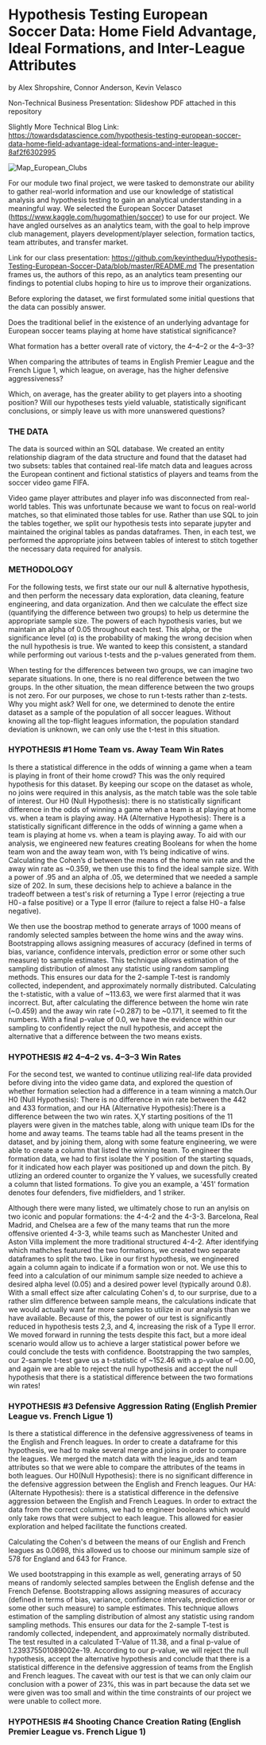 # Hypothesis Testing European Soccer Data: Home Field Advantage, Ideal Formations, and Inter-League Attributes

by Alex Shropshire, Connor Anderson, Kevin Velasco

Non-Technical Business Presentation: Slideshow PDF attached in this repository

Slightly More Technical Blog Link: https://towardsdatascience.com/hypothesis-testing-european-soccer-data-home-field-advantage-ideal-formations-and-inter-league-8af2f6302995


![Map_European_Clubs](map_clubs.png)

For our module two final project, we were tasked to demonstrate our ability to gather real-world information and use our knowledge of statistical analysis and hypothesis testing to gain an analytical understanding in a meaningful way. We selected the European Soccer Dataset (https://www.kaggle.com/hugomathien/soccer) to use for our project. We have angled ourselves as an analytics team, with the goal to help improve club management, players development/player selection, formation tactics, team attributes, and transfer market. 

Link for our class presentation: https://github.com/kevintheduu/Hypothesis-Testing-European-Soccer-Data/blob/master/README.md
The presentation frames us, the authors of this repo, as an analytics team presenting our findings to potential clubs hoping to hire us to improve their organizations. 

Before exploring the dataset, we first formulated some initial questions that the data can possibly answer. 

Does the traditional belief in the existence of an underlying advantage for European soccer teams playing at home have statistical significance? 

What formation has a better overall rate of victory, the 4–4–2 or the 4–3–3? 

When comparing the attributes of teams in English Premier League and the French Ligue 1, which league, on average, has the higher defensive aggressiveness? 

Which, on average, has the greater ability to get players into a shooting position? Will our hypotheses tests yield valuable, statistically significant conclusions, or simply leave us with more unanswered questions?

### THE DATA ### 

The data is sourced within an SQL database. We created an entity relationship diagram of the data structure and found that the dataset had two subsets:  tables that contained real-life match data and leagues across the European continent and fictional statistics of players and teams from the soccer video game FIFA. 

Video game player attributes and player info was disconnected from real-world tables. This was unfortunate because we want to focus on real-world matches, so that eliminated those tables for use. Rather than use SQL to join the tables together, we split our hypothesis tests into separate jupyter and maintained the original tables as pandas dataframes. Then, in each test, we performed the appropriate joins between tables of interest to stitch together the necessary data required for analysis. 

### METHODOLOGY ###
For the following tests, we first state our our null & alternative hypothesis, and then perform the necessary data exploration, data cleaning, feature engineering, and data organization. And then we calculate the effect size (quantifying the difference between two groups) to help us determine the appropriate sample size. The powers of each hypothesis varies, but we maintain an alpha of 0.05 throughout each test. This alpha, or the significance level (α) is the probability of making the wrong decision when the null hypothesis is true. We wanted to keep this consistent, a standard while performing out various t-tests and the p-values generated from them. 

When testing for the differences between two groups, we can imagine two separate situations. In one, there is no real difference between the two groups. In the other situation, the mean difference between the two groups is not zero. For our purposes, we chose to run t-tests rather than z-tests. Why you might ask? Well for one, we determined to denote the entire dataset as a sample of the population of all soccer leagues. Without knowing all the top-flight leagues information, the population standard deviation is unknown, we can only use the t-test in this situation. 


### HYPOTHESIS #1 Home Team vs. Away Team Win Rates ###

Is there a statistical difference in the odds of winning a game when a team is playing in front of their home crowd? This was the only required hypothesis for this dataset.  By keeping our scope on the dataset as whole, no joins were required in this analysis, as the match table was the sole table of interest. Our H0 (Null Hypothesis): there is no statistically significant difference in the odds of winning a game when a team is at playing at home vs. when a team is playing away.
HA (Alternative Hypothesis): There is a statistically significant difference in the odds of winning a game when a team is playing at home vs. when a team is playing away. To aid with our analysis, we engineered new features creating Booleans for when the home team won and the away team won, with 1’s being indicative of wins. Calculating the Cohen’s d between the means of the home win rate and the away win rate as ~0.359, we then use this to find the ideal sample size. With a power of .95 and an alpha of .05, we determined that we needed a sample size of 202. In sum, these decisions help to achieve a balance in the tradeoff between a test's risk of returning a Type I error (rejecting a true H0 - a false positive) or a Type II error (failure to reject a false H0 - a false negative).

We then use the boostrap method to generate arrays of 1000 means of randomly selected samples between the home wins and the away wins. Bootstrapping allows assigning measures of accuracy (defined in terms of bias, variance, confidence intervals, prediction error or some other such measure) to sample estimates. This technique allows estimation of the sampling distribution of almost any statistic using random sampling methods. This ensures our data for the 2-sample T-test is randomly collected, independent, and approximately normally distributed. Calculating the t-statistic, with a value of ~113.63, we were first alarmed that it was incorrect. But, after calculating the difference between the home win rate (~0.459) and the away win rate (~0.287) to be ~0.171, it seemed to fit the numbers. With a final p-value of 0.0, we have the evidence within our sampling to confidently reject the null hypothesis, and accept the alternative that a difference between the two means exists. 


### HYPOTHESIS #2 4–4–2 vs. 4–3–3 Win Rates ###

For the second test, we wanted to continue utilizing real-life data provided before diving into the video game data, and explored the question of whether formation selection had a difference in a team winning a match.Our H0 (Null Hypothesis): There is no difference in win rate between the 442 and 433 formation, and our HA (Alternative Hypothesis):There is a difference between the two win rates. X,Y starting positions of the 11 players were given in the matches table, along with unique team IDs for the home and away teams. The teams table had all the teams present in the dataset, and by joining them, along with some feature engineering, we were able to create a column that listed the winning team. To engineer the formation data, we had to first isolate the Y position of the starting squads, for it indicated how each player was positioned up and down the pitch. By utlizing an ordered counter to organize the Y values, we sucessfully created a column that listed formations. To give you an example, a '451' formation denotes four defenders, five midfielders, and 1 striker. 

Although there were many listed, we ultimately chose to run an anylsis on two iconic and popular formations: the 4-4-2 and the 4-3-3. Barcelona, Real Madrid, and Chelsea are a few of the many teams that run the more offensive oriented 4-3-3, while teams such as Manchester United and Aston Villa implement the more traditional structured 4-4-2. After identifying which mathches featured the two formations, we created two separate dataframes to split the two. Like in our first hypothesis, we engineered again a column again to indicate if a formation won or not. We use this to feed into a calculation of our minimum sample size needed to achieve a desired alpha level (0.05) and a desired power level (typically around 0.8). With a small effect size after calculating Cohen's d, to our surprise, due to a rather slim difference between sample means, the calculations indicate that we would actually want far more samples to utilize in our analysis than we have available. Because of this, the power of our test is significantly reduced in hypothesis tests 2,3, and 4, increasing the risk of a Type II error. We moved forward in running the tests despite this fact, but a more ideal scenario would allow us to achieve a larger statistical power before we could conclude the tests with confidence. Bootstrapping the two samples, our 2-sample t-test gave us a t-statistic of ~152.46 with a p-value of ~0.00, and again we are able to reject the null hypothesis and accept the null hypothesis that there is a statistical difference between the two formations win rates!


### HYPOTHESIS #3 Defensive Aggression Rating (English Premier League vs. French Ligue 1) ###

Is there a statistical difference in the defensive aggressiveness of teams in the English and French leagues. In order to create a dataframe for this hypothesis, we had to make several merge and joins in order to compare the leagues. We merged the match data with the league_ids and team attributes so that we were able to compare the attributes of the teams in both leagues. Our H0(Null Hypothesis): there is no significant difference in the defensive aggression between the English and French leagues. Our HA:(Alternate Hypothesis): there is a statistical difference in the defensive aggression between the English and French Leagues. In order to extract the data from the correct columns, we had to engineer booleans which would only take rows that were subject to each league. This allowed for easier exploration and helped facilitate the functions created. 

Calculating the Cohen's d between the means of our English and French leagues as 0.0698, this allowed us to choose our minimum sample size of 578 for England and 643 for France.

We used bootstrapping in this example as well, generating arrays of 50 means of randomly selected samples between the English defense and the French Defense. Bootstrapping allows assigning measures of accuracy (defined in terms of bias, variance, confidence intervals, prediction error or some other such measure) to sample estimates. This technique allows estimation of the sampling distribution of almost any statistic using random sampling methods. This ensures our data for the 2-sample T-test is randomly collected, independent, and approximately normally distributed. The test resulted in a calculated T-Value of 11.38, and a final p-value of 1.239375501089002e-19. According to our p-value, we will reject the null hypothesis, accept the alternative hypothesis and conclude that there is a statistical difference in the defensive aggression of teams from the English and French leagues. The caveat with our test is that we can only claim our conclusion with a power of 23%, this was in part because the data set we were given was too small and within the time constraints of our project we were unable to collect more. 




### HYPOTHESIS #4 Shooting Chance Creation Rating (English Premier League vs. French Ligue 1) ###

